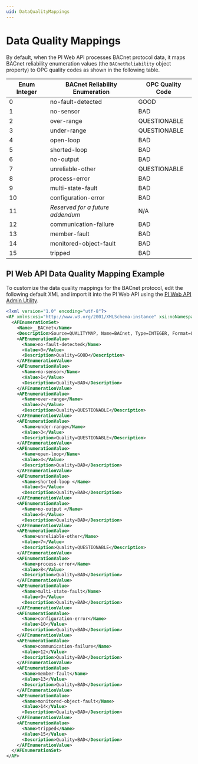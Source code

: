 ```yaml
---
uid: DataQualityMappings
---
```


# Data Quality Mappings

By default, when the PI Web API processes BACnet protocol data, it maps BACnet reliability enumeration values (the `BACnetReliability` object property) to OPC quality codes as shown in the following table.

| Enum Integer | BACnet Reliability Enumeration   | OPC Quality Code |
|--------------|----------------------------------|------------------|
| 0            | no-fault-detected                | GOOD             |
| 1            | no-sensor                        | BAD              |
| 2            | over-range                       | QUESTIONABLE     |
| 3            | under-range                      | QUESTIONABLE     |
| 4            | open-loop                        | BAD              |
| 5            | shorted-loop                     | BAD              |
| 6            | no-output                        | BAD              |
| 7            | unreliable-other                 | QUESTIONABLE     |
| 8            | process-error                    | BAD              |
| 9            | multi-state-fault                | BAD              |
| 10           | configuration-error              | BAD              |
| 11           | _Reserved for a future addendum_ | N/A              |
| 12           | communication-failure            | BAD              |
| 13           | member-fault                     | BAD              |
| 14           | monitored-object-fault           | BAD              |
| 15           | tripped                          | BAD              |

## PI Web API Data Quality Mapping Example

To customize the data quality mappings for the BACnet protocol, edit the following default XML and import it into the PI Web API using the [PI Web API Admin Utility](https://docs.osisoft.com/bundle/pi-web-api/page/configuration-with-pi-web-api-admin-utility.html).

```xml
<?xml version="1.0" encoding="utf-8"?> 
<AF xmlns:xsi="http://www.w3.org/2001/XMLSchema-instance" xsi:noNamespaceSchemaLocation="OSIsoft.AF.xsd" SchemaVersion="2.0"> 
  <AFEnumerationSet> 
    <Name>__BACnet</Name> 
    <Description>Source=QUALITYMAP, Name=BACnet, Type=INTEGER, Format=UINT32, IsNullable=false</Description> 
    <AFEnumerationValue> 
      <Name>no-fault-detected</Name> 
      <Value>0</Value> 
      <Description>Quality=GOOD</Description> 
    </AFEnumerationValue> 
    <AFEnumerationValue> 
      <Name>no-sensor</Name> 
      <Value>1</Value> 
      <Description>Quality=BAD</Description> 
    </AFEnumerationValue> 
    <AFEnumerationValue> 
      <Name>over-range</Name> 
      <Value>2</Value> 
      <Description>Quality=QUESTIONABLE</Description> 
    </AFEnumerationValue> 
    <AFEnumerationValue> 
      <Name>under-range</Name> 
      <Value>3</Value> 
      <Description>Quality=QUESTIONABLE</Description> 
    </AFEnumerationValue> 
    <AFEnumerationValue> 
      <Name>open-loop</Name> 
      <Value>4</Value> 
      <Description>Quality=BAD</Description> 
    </AFEnumerationValue> 
    <AFEnumerationValue> 
      <Name>shorted-loop </Name> 
      <Value>5</Value> 
      <Description>Quality=BAD</Description> 
    </AFEnumerationValue> 
    <AFEnumerationValue> 
      <Name>no-output </Name> 
      <Value>6</Value> 
      <Description>Quality=BAD</Description> 
    </AFEnumerationValue> 
    <AFEnumerationValue> 
      <Name>unreliable-other</Name> 
      <Value>7</Value> 
      <Description>Quality=QUESTIONABLE</Description> 
    </AFEnumerationValue> 
    <AFEnumerationValue> 
      <Name>process-error</Name> 
      <Value>8</Value> 
      <Description>Quality=BAD</Description> 
    </AFEnumerationValue> 
    <AFEnumerationValue> 
      <Name>multi-state-fault</Name> 
      <Value>9</Value> 
      <Description>Quality=BAD</Description> 
    </AFEnumerationValue> 
    <AFEnumerationValue> 
      <Name>configuration-error</Name> 
      <Value>10</Value> 
      <Description>Quality=BAD</Description> 
    </AFEnumerationValue> 
    <AFEnumerationValue> 
      <Name>communication-failure</Name> 
      <Value>12</Value> 
      <Description>Quality=BAD</Description> 
    </AFEnumerationValue> 
    <AFEnumerationValue> 
      <Name>member-fault</Name> 
      <Value>13</Value> 
      <Description>Quality=BAD</Description> 
    </AFEnumerationValue> 
    <AFEnumerationValue> 
      <Name>monitored-object-fault</Name> 
      <Value>14</Value> 
      <Description>Quality=BAD</Description> 
    </AFEnumerationValue> 
    <AFEnumerationValue> 
      <Name>tripped</Name> 
      <Value>15</Value> 
      <Description>Quality=BAD</Description> 
    </AFEnumerationValue> 
  </AFEnumerationSet> 
</AF>
```
